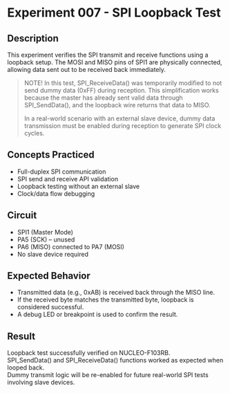 # Experiment 007 - SPI Loopback Test

## Description
This experiment verifies the SPI transmit and receive functions using a loopback setup. The MOSI and MISO pins of SPI1 are physically connected, allowing data sent out to be received back immediately.

> NOTE! In this test, SPI_ReceiveData() was temporarily modified to not send dummy data (0xFF) during reception. This simplification works because the master has already sent valid data through SPI_SendData(), and the loopback wire returns that data to MISO.  
>
> In a real-world scenario with an external slave device, dummy data transmission must be enabled during reception to generate SPI clock cycles.

## Concepts Practiced
- Full-duplex SPI communication
- SPI send and receive API validation
- Loopback testing without an external slave
- Clock/data flow debugging

## Circuit
- SPI1 (Master Mode)
- PA5 (SCK) – unused
- PA6 (MISO) connected to PA7 (MOSI)
- No slave device required

## Expected Behavior
- Transmitted data (e.g., 0xAB) is received back through the MISO line.
- If the received byte matches the transmitted byte, loopback is considered successful.
- A debug LED or breakpoint is used to confirm the result.

## Result
Loopback test successfully verified on NUCLEO-F103RB.  
SPI_SendData() and SPI_ReceiveData() functions worked as expected when looped back.  
Dummy transmit logic will be re-enabled for future real-world SPI tests involving slave devices.
